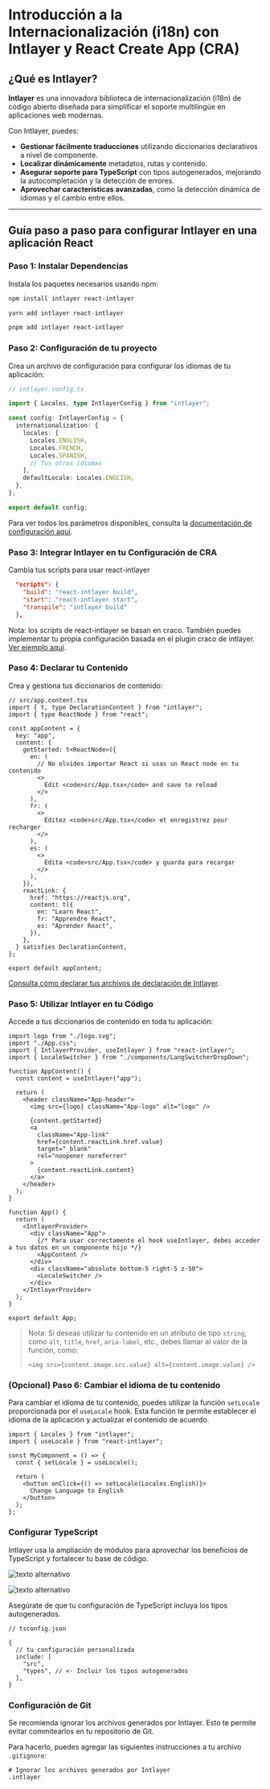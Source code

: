 # Introducción a la Internacionalización (i18n) con Intlayer y React Create App (CRA)

## ¿Qué es Intlayer?

**Intlayer** es una innovadora biblioteca de internacionalización (i18n) de código abierto diseñada para simplificar el soporte multilingüe en aplicaciones web modernas.

Con Intlayer, puedes:

- **Gestionar fácilmente traducciones** utilizando diccionarios declarativos a nivel de componente.
- **Localizar dinámicamente** metadatos, rutas y contenido.
- **Asegurar soporte para TypeScript** con tipos autogenerados, mejorando la autocompletación y la detección de errores.
- **Aprovechar características avanzadas**, como la detección dinámica de idiomas y el cambio entre ellos.

---

## Guía paso a paso para configurar Intlayer en una aplicación React

### Paso 1: Instalar Dependencias

Instala los paquetes necesarios usando npm:

```bash
npm install intlayer react-intlayer
```

```bash
yarn add intlayer react-intlayer
```

```bash
pnpm add intlayer react-intlayer
```

### Paso 2: Configuración de tu proyecto

Crea un archivo de configuración para configurar los idiomas de tu aplicación:

```typescript
// intlayer.config.ts

import { Locales, type IntlayerConfig } from "intlayer";

const config: IntlayerConfig = {
  internationalization: {
    locales: [
      Locales.ENGLISH,
      Locales.FRENCH,
      Locales.SPANISH,
      // Tus otros idiomas
    ],
    defaultLocale: Locales.ENGLISH,
  },
};

export default config;
```

Para ver todos los parámetros disponibles, consulta la [documentación de configuración aquí](https://github.com/aymericzip/intlayer/blob/main/docs/docs/configuration_es.md).

### Paso 3: Integrar Intlayer en tu Configuración de CRA

Cambia tus scripts para usar react-intlayer

```json
  "scripts": {
    "build": "react-intlayer build",
    "start": "react-intlayer start",
    "transpile": "intlayer build"
  },
```

Nota: los scripts de react-intlayer se basan en craco. También puedes implementar tu propia configuración basada en el plugin craco de intlayer. [Ver ejemplo aquí](https://github.com/aymericzip/intlayer/blob/main/examples/react-app/craco.config.js).

### Paso 4: Declarar tu Contenido

Crea y gestiona tus diccionarios de contenido:

```tsx
// src/app.content.tsx
import { t, type DeclarationContent } from "intlayer";
import { type ReactNode } from "react";

const appContent = {
  key: "app",
  content: {
    getStarted: t<ReactNode>({
      en: (
        // No olvides importar React si usas un React node en tu contenido
        <>
          Edit <code>src/App.tsx</code> and save to reload
        </>
      ),
      fr: (
        <>
          Éditez <code>src/App.tsx</code> et enregistrez pour recharger
        </>
      ),
      es: (
        <>
          Edita <code>src/App.tsx</code> y guarda para recargar
        </>
      ),
    }),
    reactLink: {
      href: "https://reactjs.org",
      content: t({
        en: "Learn React",
        fr: "Apprendre React",
        es: "Aprender React",
      }),
    },
  } satisfies DeclarationContent,
};

export default appContent;
```

[Consulta cómo declarar tus archivos de declaración de Intlayer](https://github.com/aymericzip/intlayer/blob/main/docs/docs/content_declaration/get_started_es.md).

### Paso 5: Utilizar Intlayer en tu Código

Accede a tus diccionarios de contenido en toda tu aplicación:

```tsx
import logo from "./logo.svg";
import "./App.css";
import { IntlayerProvider, useIntlayer } from "react-intlayer";
import { LocaleSwitcher } from "./components/LangSwitcherDropDown";

function AppContent() {
  const content = useIntlayer("app");

  return (
    <header className="App-header">
      <img src={logo} className="App-logo" alt="logo" />

      {content.getStarted}
      <a
        className="App-link"
        href={content.reactLink.href.value}
        target="_blank"
        rel="noopener noreferrer"
      >
        {content.reactLink.content}
      </a>
    </header>
  );
}

function App() {
  return (
    <IntlayerProvider>
      <div className="App">
        {/* Para usar correctamente el hook useIntlayer, debes acceder a tus datos en un componente hijo */}
        <AppContent />
      </div>
      <div className="absolute bottom-5 right-5 z-50">
        <LocaleSwitcher />
      </div>
    </IntlayerProvider>
  );
}

export default App;
```

> Nota: Si deseas utilizar tu contenido en un atributo de tipo `string`, como `alt`, `title`, `href`, `aria-label`, etc., debes llamar al valor de la función, como:
>
> ```tsx
> <img src={content.image.src.value} alt={content.image.value} />
> ```

### (Opcional) Paso 6: Cambiar el idioma de tu contenido

Para cambiar el idioma de tu contenido, puedes utilizar la función `setLocale` proporcionada por el `useLocale` hook. Esta función te permite establecer el idioma de la aplicación y actualizar el contenido de acuerdo.

```tsx
import { Locales } from "intlayer";
import { useLocale } from "react-intlayer";

const MyComponent = () => {
  const { setLocale } = useLocale();

  return (
    <button onClick={() => setLocale(Locales.English)}>
      Change Language to English
    </button>
  );
};
```

### Configurar TypeScript

Intlayer usa la ampliación de módulos para aprovechar los beneficios de TypeScript y fortalecer tu base de código.

![texto alternativo](https://github.com/aymericzip/intlayer/blob/main/docs/assets/autocompletion.png)

![texto alternativo](https://github.com/aymericzip/intlayer/blob/main/docs/assets/translation_error.png)

Asegúrate de que tu configuración de TypeScript incluya los tipos autogenerados.

```json5
// tsconfig.json

{
  // tu configuración personalizada
  include: [
    "src",
    "types", // <- Incluir los tipos autogenerados
  ],
}
```

### Configuración de Git

Se recomienda ignorar los archivos generados por Intlayer. Esto te permite evitar commitearlos en tu repositorio de Git.

Para hacerlo, puedes agregar las siguientes instrucciones a tu archivo `.gitignore`:

```gitignore
# Ignorar los archivos generados por Intlayer
.intlayer
```

